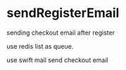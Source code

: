 # sendRegisterEmail
sending checkout email after register

use redis list as queue.

use swift mail send checkout email
